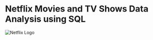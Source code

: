 # Netflix Movies and TV Shows Data Analysis using SQL

![Netflix Logo](https://upload.wikimedia.org/wikipedia/commons/0/08/Netflix_2015_logo.svg)

